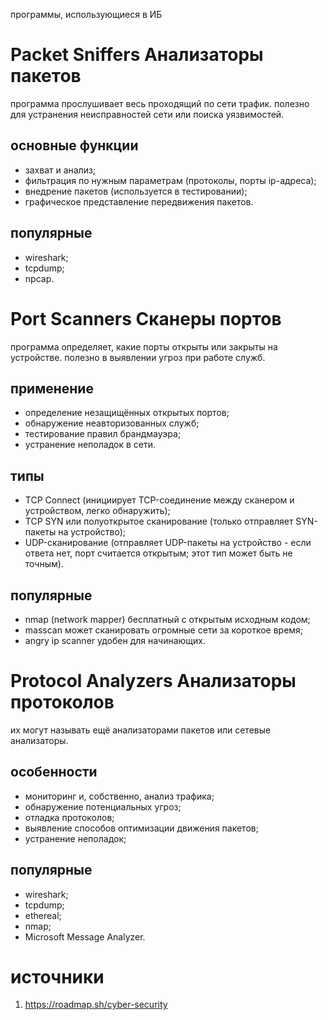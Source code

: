 программы, использующиеся в ИБ
# Packet Sniffers Анализаторы пакетов
программа прослушивает весь проходящий по сети трафик. полезно для устранения неисправностей сети или поиска уязвимостей.
## основные функции
- захват и анализ;
- фильтрация по нужным параметрам (протоколы, порты ip-адреса);
- внедрение пакетов (используется в тестировании);
- графическое представление передвижения пакетов.
## популярные
- wireshark;
- tcpdump;
- npcap.
# Port Scanners Сканеры портов
программа определяет, какие порты открыты или закрыты на устройстве. полезно в выявлении угроз при работе служб.
## применение
- определение незащищённых открытых портов;
- обнаружение неавторизованных служб;
- тестирование правил брандмауэра;
- устранение неполадок в сети.
## типы
- TCP Connect (инициирует TCP-соединение между сканером и устройством, легко обнаружить);
- TCP SYN или полуоткрытое сканирование (только отправляет SYN-пакеты на устройство);
- UDP-сканирование (отправляет UDP-пакеты на устройство - если ответа нет, порт считается открытым; этот тип может быть не точным).
## популярные
- nmap (network mapper) бесплатный с открытым исходным кодом;
- masscan может сканировать огромные сети за короткое время;
- angry ip scanner удобен для начинающих.
# Protocol Analyzers Анализаторы протоколов
их могут называть ещё анализаторами пакетов или сетевые анализаторы.
## особенности
- мониторинг и, собственно, анализ трафика;
- обнаружение потенциальных угроз;
- отладка протоколов;
- выявление способов оптимизации движения пакетов;
- устранение неполадок;
## популярные
- wireshark;
- tcpdump;
- ethereal;
- nmap;
- Microsoft Message Analyzer.
# источники
1. https://roadmap.sh/cyber-security